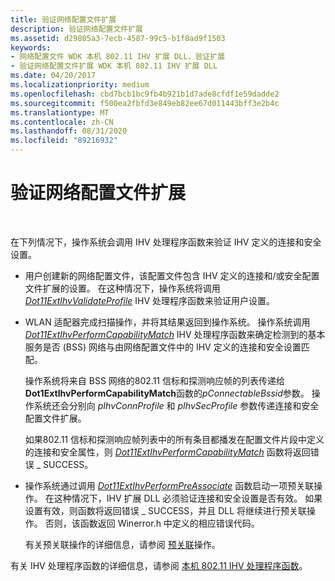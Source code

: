 ```yaml
---
title: 验证网络配置文件扩展
description: 验证网络配置文件扩展
ms.assetid: d29805a3-7ecb-4587-99c5-b1f8ad9f1503
keywords:
- 网络配置文件 WDK 本机 802.11 IHV 扩展 DLL，验证扩展
- 验证网络配置文件扩展 WDK 本机 802.11 IHV 扩展 DLL
ms.date: 04/20/2017
ms.localizationpriority: medium
ms.openlocfilehash: cbd7bcb1bc9fb4b921b1d7ade8cfdf1e59dadde2
ms.sourcegitcommit: f500ea2fbfd3e849eb82ee67d011443bff3e2b4c
ms.translationtype: MT
ms.contentlocale: zh-CN
ms.lasthandoff: 08/31/2020
ms.locfileid: "89216932"
---
```

# <a name="validating-network-profile-extensions"></a>验证网络配置文件扩展




 

在下列情况下，操作系统会调用 IHV 处理程序函数来验证 IHV 定义的连接和安全设置。

-   用户创建新的网络配置文件，该配置文件包含 IHV 定义的连接和/或安全配置文件扩展的设置。 在这种情况下，操作系统将调用 [*Dot11ExtIhvValidateProfile*](/windows-hardware/drivers/ddi/wlanihv/nc-wlanihv-dot11extihv_validate_profile) IHV 处理程序函数来验证用户设置。

-   WLAN 适配器完成扫描操作，并将其结果返回到操作系统。 操作系统调用 [*Dot11ExtIhvPerformCapabilityMatch*](/windows-hardware/drivers/ddi/wlanihv/nc-wlanihv-dot11extihv_perform_capability_match) IHV 处理程序函数来确定检测到的基本服务是否 (BSS) 网络与由网络配置文件中的 IHV 定义的连接和安全设置匹配。

    操作系统将来自 BSS 网络的802.11 信标和探测响应帧的列表传递给**Dot1ExtIhvPerformCapabilityMatch**函数的*pConnectableBssid*参数。 操作系统还会分别向 *pIhvConnProfile* 和 *pIhvSecProfile* 参数传递连接和安全配置文件扩展。

    如果802.11 信标和探测响应帧列表中的所有条目都播发在配置文件片段中定义的连接和安全属性，则 [*Dot11ExtIhvPerformCapabilityMatch*](/windows-hardware/drivers/ddi/wlanihv/nc-wlanihv-dot11extihv_perform_capability_match) 函数将返回错误 \_ SUCCESS。

-   操作系统通过调用 [*Dot11ExtIhvPerformPreAssociate*](/windows-hardware/drivers/ddi/wlanihv/nc-wlanihv-dot11extihv_perform_pre_associate) 函数启动一项预关联操作。 在这种情况下，IHV 扩展 DLL 必须验证连接和安全设置是否有效。 如果设置有效，则函数将返回错误 \_ SUCCESS，并且 DLL 将继续进行预关联操作。 否则，该函数返回 Winerror.h 中定义的相应错误代码。

    有关预关联操作的详细信息，请参阅 [预关联](pre-association-operations.md)操作。

有关 IHV 处理程序函数的详细信息，请参阅 [本机 802.11 IHV 处理程序函数](./native-802-11-ihv-handler-functions.md)。

 

 